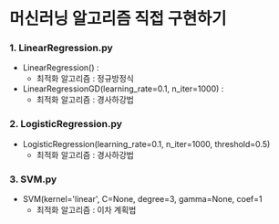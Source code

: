 # 머신러닝 알고리즘 직접 구현하기

### 1. LinearRegression.py
- LinearRegression() :
  - 최적화 알고리즘 : 정규방정식
- LinearRegressionGD(learning_rate=0.1, n_iter=1000) :
  - 최적화 알고리즘 : 경사하강법

### 2. LogisticRegression.py
- LogisticRegression(learning_rate=0.1, n_iter=1000, threshold=0.5)
  - 최적화 알고리즘 : 경사하강법

### 3. SVM.py
- SVM(kernel='linear', C=None, degree=3, gamma=None, coef=1
  - 최적화 알고리즘 : 이차 계획법
